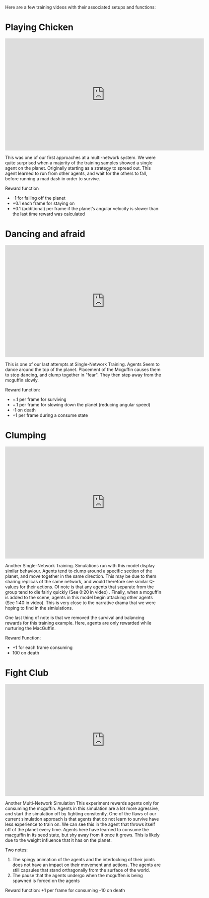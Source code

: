 Here are a few training videos with their associated setups and functions:

# Playing Chicken

<iframe src="https://player.vimeo.com/video/358820441" width="640" height="360" frameborder="0" allow="autoplay; fullscreen" allowfullscreen></iframe>

This was one of our first approaches at a multi-network system. We were quite surprised when a majority of the training samples showed a single agent on the planet. Originally starting as a strategy to spread out. This agent learned to run from other agents, and wait for the others to fall, before running a mad dash in order to survive.

Reward function
 - -1 for falling off the planet
 - +0.1 each frame for staying on
 - +0.1 (additional) per frame if the planet’s angular velocity is slower than the last time reward was calculated


# Dancing and afraid

<iframe src="https://player.vimeo.com/video/358836669" width="640" height="360" frameborder="0" allow="autoplay; fullscreen" allowfullscreen></iframe>

This is one of our last attempts at Single-Network Training.
Agents Seem to dance around the top of the planet. Placement of the Mcguffin causes them to stop dancing, and clump together in "fear".  They then step away from the mcguffin slowly. 

Reward function:
 - +.1 per frame for surviving
 - +.1 per frame for slowing down the planet (reducing angular speed)
 - -1 on death
 - +1 per frame during a consume state


# Clumping

<iframe src="https://player.vimeo.com/video/358842309" width="640" height="360" frameborder="0" allow="autoplay; fullscreen" allowfullscreen></iframe>

Another Single-Network Training. Simulations run with this model display similar behaviour. Agents tend to clump around a specific section of the planet, and move together in the same direction. This may be due to them sharing replicas of the same network, and would therefore see similar Q-values for their actions. Of note is that any agents that separate from the group tend to die fairly quickly (See 0:20 in video) . Finally, when a mcguffin is added to the scene, agents in this model begin attacking other agents (See 1:40 in video). This is very close to the narrative drama that we were hoping to find in the simiulations.

One last thing of note is that we removed the survival and balancing rewards for this training example. Here, agents are only rewarded while nurturing the MacGuffin.

Reward Function:
 - +1 for each frame consuming
 - 100 on death
 
 
# Fight Club

<iframe src="https://player.vimeo.com/video/358939948" width="640" height="360" frameborder="0" allow="autoplay; fullscreen" allowfullscreen></iframe>

Another Multi-Network Simulation
This experiment rewards agents only for consuming the mcguffin. Agents in this simulation are a lot more agressive, and start the simulation off by fighting consitently. One of the flaws of our current simulation approach is that agents that do not learn to survive have less experience to train on. We can see this in the agent that throws itself off of the planet every time. Agents here have learned to consume the macguffin in its seed state, but shy away from it once it grows. This is likely due to the weight influence that it has on the planet.

Two notes:
1) The spingy animation of the agents and the interlocking of their joints does not have an impact on their movement and actions. The agents are still capsules that stand orthagonally from the surface of the world.
2) The pause that the agents undergo when the mcguffen is being spawned is forced on the agents

Reward function:
+1 per frame for consuming
-10 on death
